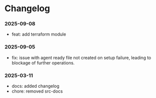 # Changelog

### 2025-09-08

- feat: add terraform module

### 2025-09-05

- fix: issue with agent ready file not created on setup failure, leading to blockage of further
    operations.

### 2025-03-11

- docs: added changelog
- chore: removed src-docs
